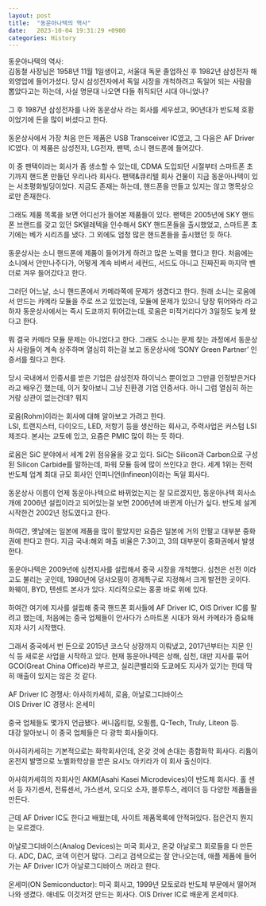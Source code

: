 ```yaml
---
layout: post
title:  "동운아나텍의 역사"
date:   2023-10-04 19:31:29 +0900
categories: History
---
```


동운아나텍의 역사:<br>
김동철 사장님은 1958년 11월 1일생이고, 서울대 독문 졸업하신 후 1982년 삼성전자 해외영업에 들어가셨다. 당시 삼성전자에서 독일 시장을 개척하려고 독일어 되는 사람을 뽑았다고는 하는데, 사실 명문대 나오면 다들 취직되던 시대 아니었나?<br>
<br>
그 후 1987년 삼성전자를 나와 동운상사 라는 회사를 세우셨고, 90년대가 반도체 호황이었기에 돈을 많이 버셨다고 한다.<br>
<br>
동운상사에서 가장 처음 만든 제품은 USB Transceiver IC였고, 그 다음은 AF Driver IC였다. 이 제품은 삼성전자, LG전자, 팬택, 소니 핸드폰에 들어갔다.<br>
<br>
이 중 팬택이라는 회사가 좀 생소할 수 있는데, CDMA 도입되던 시절부터 스마트폰 초기까지 핸드폰 만들던 우리나라 회사다. 팬택&큐리텔 회사 건물이 지금 동운아나텍이 있는 서초평화빌딩이었다. 지금도 존재는 하는데, 핸드폰을 만들고 있지는 않고 명목상으로만 존재한다.<br>
<br>
그래도 제품 목록을 보면 어디선가 들어본 제품들이 있다. 팬택은 2005년에 SKY 핸드폰 브랜드를 갖고 있던 SK텔레텍을 인수해서 SKY 핸드폰들을 출시했었고, 스마트폰 초기에는 베가 시리즈를 냈다. 그 외에도 엄청 많은 핸드폰들을 출시했던 듯 하다.<br>
<br>
동운상사는 소니 핸드폰에 제품이 들어가게 하려고 많은 노력을 했다고 한다. 처음에는 소니에서 안만나주다가, 어떻게 계속 비벼서 세컨드, 서드도 아니고 진짜진짜 마지막 벤더로 겨우 들어갔다고 한다.<br>
<br>
그러던 어느날, 소니 핸드폰에서 카메라쪽에 문제가 생겼다고 한다. 원래 소니는 로옴에서 만드는 카메라 모듈을 주로 쓰고 있었는데, 모듈에 문제가 있으니 당장 튀어와라 라고 하자 동운상사에서는 즉시 도쿄까지 튀어갔는데, 로옴은 미적거리다가 3일정도 늦게 왔다고 한다.<br>
<br>
뭐 결국 카메라 모듈 문제는 아니었다고 한다. 그래도 소니는 문제 찾는 과정에서 동운상사 사람들이 계속 상주하며 열심히 하는걸 보고 동운상사에 ‘SONY Green Partner’ 인증서를 줬다고 한다.<br>
<br>
당시 국내에서 인증서를 받은 기업은 삼성전자 하이닉스 뿐이었고 그만큼 인정받은거다 라고 배우긴 했는데, 이거 찾아보니 그냥 친환경 기업 인증서다. 아니 그럼 열심히 하는거랑 상관이 없는건데? 뭐지<br>
<br>
로옴(Rohm)이라는 회사에 대해 알아보고 가려고 한다.<br>
LSI, 트랜지스터, 다이오드, LED, 저항기 등을 생산하는 회사고, 주력사업은 커스텀 LSI 제조다. 본사는 교토에 있고, 요즘은 PMIC 많이 하는 듯 하다.<br>
<br>
로옴은 SiC 분야에서 세계 2위 점유율을 갖고 있다. SiC는 Silicon과 Carbon으로 구성된 Silicon Carbide를 말하는데, 파워 모듈 등에 많이 쓰인다고 한다. 세계 1위는 전력 반도체 업계 최대 규모 회사인 인피니언(Infineon)이라는 독일 회사다.<br>
<br>
동운상사 이름이 언제 동운아나텍으로 바뀌었는지는 잘 모르겠지만, 동운아나텍 회사소개에 2006년 설립이라고 되어있는걸 보면 2006년에 바뀐게 아닌가 싶다. 반도체 설계 시작한건 2002년 정도였다고 한다.<br>
<br>
하여간, 옛날에는 일본에 제품을 많이 팔았지만 요즘은 일본에 거의 안팔고 대부분 중화권에 판다고 한다. 지금 국내:해외 매출 비율은 7:3이고, 3의 대부분이 중화권에서 발생한다.<br>
<br>
동운아나텍은 2009년에 심천지사를 설립해서 중국 시장을 개척했다. 심천은 선전 이라고도 불리는 곳인데, 1980년에 덩샤오핑이 경제특구로 지정해서 크게 발전한 곳이다. 화웨이, BYD, 텐센트 본사가 있다. 지리적으로는 홍콩 바로 위에 있다.<br>
<br>
하여간 여기에 지사를 설립해 중국 핸드폰 회사들에 AF Driver IC, OIS Driver IC를 팔려고 했는데, 처음에는 중국 업체들이 안사다가 스마트폰 시대가 와서 카메라가 중요해지자 사기 시작했다.<br>
<br>
그래서 중국에서 번 돈으로 2015년 코스닥 상장까지 이뤄냈고, 2017년부터는 지문 인식 등 새로운 사업을 시작하고 있다. 현재 동운아나텍은 상해, 심천, 대만 지사를 묶어 GCO(Great China Office)라 부르고, 실리콘밸리와 도쿄에도 지사가 있기는 한데 딱히 매출이 있지는 않은 것 같다.<br>
<br>
AF Driver IC 경쟁사: 아사히카세히, 로옴, 아날로그디바이스<br>
OIS Driver IC 경쟁사: 온세미<br>
<br>
중국 업체들도 몇가지 언급됐다. 써니옵티컬, 오필름, Q-Tech, Truly, Liteon 등.<br>
대강 알아보니 이 중국 업체들은 다 광학 회사들이다.<br>
<br>
아사히카세히는 기본적으로는 화학회사인데, 온갖 것에 손대는 종합화학 회사다. 리튬이온전지 발명으로 노벨화학상을 받은 요시노 아키라가 이 회사 출신이다.<br>
<br>
아사히카세히의 자회사인 AKM(Asahi Kasei Microdevices)이 반도체 회사다. 홀 센서 등 자기센서, 전류센서, 가스센서, 오디오 소자, 블루투스, 레이더 등 다양한 제품들을 만든다.<br>
<br>
근데 AF Driver IC도 한다고 배웠는데, 사이트 제품목록에 안적혀있다. 접은건지 뭔지는 모르겠다.<br>
<br>
아날로그디바이스(Analog Devices)는 미국 회사고, 온갖 아날로그 회로들을 다 만든다. ADC, DAC, 코덱 이런거 많다. 그리고 검색으로는 잘 안나오는데, 애플 제품에 들어가는 AF Driver IC가 아날로그디바이스 꺼라고 한다.<br>
<br>
온세미(ON Semiconductor): 미국 회사고, 1999년 모토로라 반도체 부문에서 떨어져 나와 생겼다. 애네도 이것저것 만드는 회사다. OIS Driver IC로 배운게 온세미다.<br>
